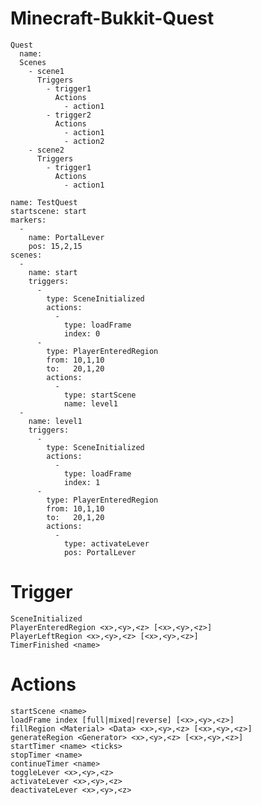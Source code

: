 Minecraft-Bukkit-Quest
======================

    Quest
      name:
      Scenes
        - scene1
          Triggers
            - trigger1
              Actions
                - action1
            - trigger2
              Actions
                - action1
                - action2
        - scene2
          Triggers
            - trigger1
              Actions
                - action1
                
    name: TestQuest
    startscene: start
    markers:
      -
        name: PortalLever
        pos: 15,2,15
    scenes:
      -
        name: start
        triggers:
          -
            type: SceneInitialized
            actions:
              -
                type: loadFrame
                index: 0
          -
            type: PlayerEnteredRegion
            from: 10,1,10
            to:   20,1,20
            actions:
              -
                type: startScene
                name: level1
      -
        name: level1
        triggers:
          -
            type: SceneInitialized
            actions:
              -
                type: loadFrame
                index: 1
          -
            type: PlayerEnteredRegion
            from: 10,1,10
            to:   20,1,20
            actions:
              -
                type: activateLever
                pos: PortalLever

Trigger
=======

    SceneInitialized
    PlayerEnteredRegion <x>,<y>,<z> [<x>,<y>,<z>]
    PlayerLeftRegion <x>,<y>,<z> [<x>,<y>,<z>]
    TimerFinished <name>

Actions
=======

    startScene <name>
    loadFrame index [full|mixed|reverse] [<x>,<y>,<z>]
    fillRegion <Material> <Data> <x>,<y>,<z> [<x>,<y>,<z>]
    generateRegion <Generator> <x>,<y>,<z> [<x>,<y>,<z>]
    startTimer <name> <ticks>
    stopTimer <name>
    continueTimer <name>
    toggleLever <x>,<y>,<z>
    activateLever <x>,<y>,<z>
    deactivateLever <x>,<y>,<z>
